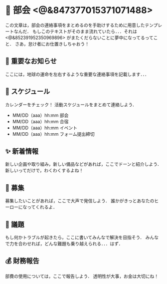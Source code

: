 # 📢 部会 <@&847377015371071488>

この文章は，部会の連絡事項をまとめるのを手助けするために用意したテンプレートなんだ．
もしこのテキストがそのまま流れていたら．．．それは <@&852391952350969896> がまたくだらないことに夢中になってるってこと．
さあ，怠け者にお仕置きしちゃおう！

## 📌 重要なお知らせ

ここには，地球の運命を左右するような重要な連絡事項を記載します．．．

## 📅 スケジュール

カレンダーをチェック！
活動スケジュールをまとめて連絡しよう．

- MM/DD（aaa）hh:mm 部会
- MM/DD（aaa）hh:mm 合宿
- MM/DD（aaa）hh:mm イベント
- MM/DD（aaa）hh:mm フォーム提出締切

## ✨ 新着情報

新しい企画や取り組み，新しい備品などがあれば，ここでドーンと紹介しよう．
新しいってだけで，わくわくするよね！

## 📢 募集

募集したいことがあれば，ここで大声で発信しよう．
誰かがきっとあなたのヒーローになってくれるよ．

## 🐛 議題

もし何かトラブルが起きたら，ここに書いてみんなで解決を目指そう．
みんなで力を合わせれば，どんな難題も乗り越えられる．．．はず．

## 💰 財務報告

部費の使用については，ここで報告しよう．
透明性が大事，お金は大切にね！
